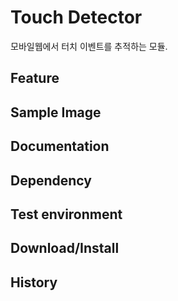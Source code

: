 Touch Detector
===============
모바일웹에서 터치 이벤트를 추적하는 모듈.

## Feature


## Sample Image


## Documentation


## Dependency

## Test environment

## Download/Install


## History
